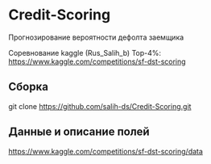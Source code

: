 # Credit-Scoring
Прогнозирование вероятности дефолта заемщика

Соревнование kaggle (Rus_Salih_b) Top-4%: https://www.kaggle.com/competitions/sf-dst-scoring

## Сборка
  git clone https://github.com/salih-ds/Credit-Scoring.git

## Данные и описание полей
https://www.kaggle.com/competitions/sf-dst-scoring/data



